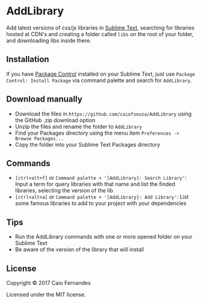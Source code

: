 # AddLibrary
Add latest versions of css/js libraries in [Sublime Text](https://www.sublimetext.com/), searching for libraries hosted at CDN's and creating a folder called `libs` on the root of your folder, and downloading libs inside there. 

## Installation
If you have [Package Control](https://packagecontrol.io) installed on your Sublime Text, just use `Package Control: Install Package` via command palette and search for `AddLibrary`.

## Download manually
- Download the files in `https://github.com/caiofsouza/AddLibrary` using the GitHub .zip download option
- Unzip the files and rename the folder to `AddLibrary`
- Find your Packages directory using the menu item `Preferences -> Browse Packages...`
- Copy the folder into your Sublime Text Packages directory

## Commands
- `[ctrl+alt+f]` or `Command palette + '[AddLibrary]: Search Library'`: Input a term for query libraries with that name and list the finded libraries, selecting the version of the lib
- `[ctrl+alt+a]` or `Command palette + '[AddLibrary]: Add Library'`: List some famous libraries to add to your project with your dependencies

## Tips
- Run the AddLibrary commands with one or more opened folder on your Sublime Text
- Be aware of the version of the library that will install

## License
Copyright © 2017 Caio Fernandes

Licensed under the MIT license.
